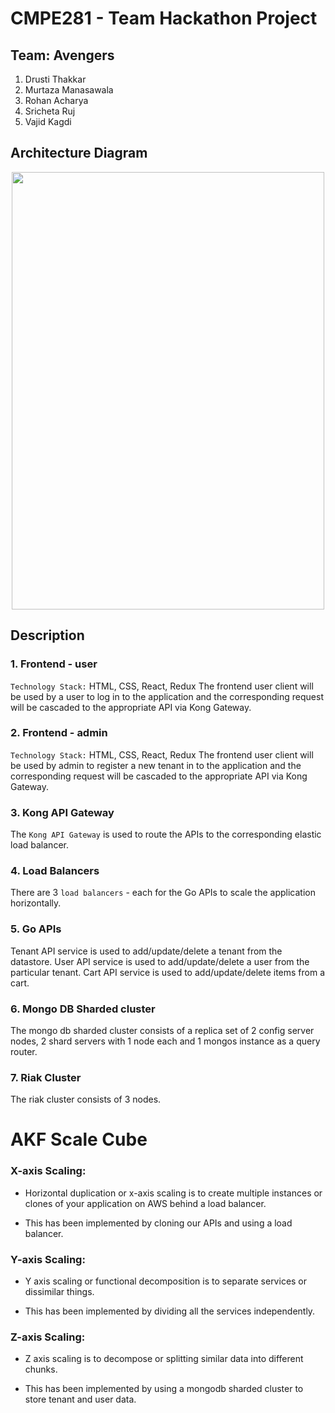 # CMPE281 - Team Hackathon Project

## Team: Avengers

1. Drusti Thakkar
2. Murtaza Manasawala
3. Rohan Acharya
4. Sricheta Ruj
5. Vajid Kagdi

## Architecture Diagram

<p align="center">
<img align="center" src="https://github.com/nguyensjsu/fa18-281-avengers/blob/master/ArchitectureDiagram_finalVersion.png" width="500" height="700" />
</p>

## Description

### 1. Frontend - user

```Technology Stack:``` HTML, CSS, React, Redux
The frontend user client will be used by a user to log in to the application and the corresponding request will be cascaded to the appropriate API via Kong Gateway.

### 2. Frontend - admin

```Technology Stack:``` HTML, CSS, React, Redux
The frontend user client will be used by admin to register a new tenant in to the application and the corresponding request will be cascaded to the appropriate API via Kong Gateway.

### 3. Kong API Gateway

The ```Kong API Gateway``` is used to route the APIs to the corresponding elastic load balancer.

### 4. Load Balancers

There are 3 ```load balancers``` - each for the Go APIs to scale the application horizontally.

### 5. Go APIs
Tenant API service is used to add/update/delete a tenant from the datastore.
User API service is used to add/update/delete a user from the particular tenant.
Cart API service is used to add/update/delete items from a cart.

### 6.  Mongo DB Sharded cluster

The mongo db sharded cluster consists of a replica set of 2 config server nodes, 2 shard servers with 1 node each and 1 mongos instance as a query router. 

### 7. Riak Cluster

The riak cluster consists of 3 nodes.

# AKF Scale Cube

### X-axis Scaling: 
- Horizontal duplication or x-axis scaling is to create multiple instances or clones of your application on AWS behind a load balancer.

- This has been implemented by cloning our APIs and using a load balancer.

### Y-axis Scaling:
- Y axis scaling or functional decomposition is to separate services or dissimilar things.

- This has been implemented by dividing all the services independently.

### Z-axis Scaling:
- Z axis scaling is to decompose or splitting similar data into different chunks.

- This has been implemented by using a mongodb sharded cluster to store tenant and user data.
